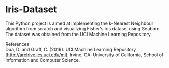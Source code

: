 # Iris-Dataset
This Python project is aimed at implementing the k-Nearest Neighbour algorithm from scratch and visualizing Fisher's iris dataset 
using Seaborn. The dataset was obtained from the UCI Machine Learning Repository.

References\
Dua, D. and Graff, C. (2019). UCI Machine Learning Repository [http://archive.ics.uci.edu/ml]. Irvine, CA: University of California, School of Information and Computer Science.

